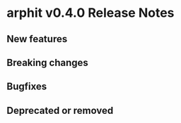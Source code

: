 # arphit v0.4.0 Release Notes

## New features

## Breaking changes

## Bugfixes

## Deprecated or removed
